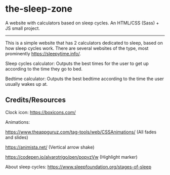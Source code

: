 # the-sleep-zone
A website with calculators based on sleep cycles. An HTML/CSS (Sass) + JS small project.
_____________________________________________________________________

This is a simple website that has 2 calculators dedicated to sleep, based on how sleep cycles work. There are several websites of the type, most prominently https://sleepytime.info/.  

Sleep cycles calculator:
Outputs the best times for the user to get up according to the time they go to bed.

Bedtime calculator:
Outputs the best bedtime according to the time the user usually wakes up at.

## Credits/Resources

Clock icon:
https://boxicons.com/


Animations:

https://www.theappguruz.com/tag-tools/web/CSSAnimations/ (All fades and slides)

https://animista.net/ (Vertical arrow shake)

https://codepen.io/alvarotrigo/pen/popvzVw (Highlight marker)


About sleep cycles:
https://www.sleepfoundation.org/stages-of-sleep
